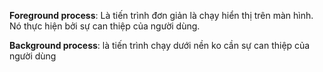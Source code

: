 **Foreground process**: Là tiến trình đơn giản là chạy hiển thị trên màn hình. Nó thực hiện bởi sự can thiệp của người dùng.

**Background process**: là tiến trình chạy dưới nền ko cần sự can thiệp của người dùng